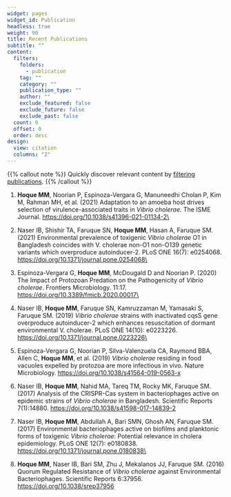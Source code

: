 ```yaml
---
widget: pages
widget_id: Publication
headless: true
weight: 90
title: Recent Publications
subtitle: ""
content:
  filters:
    folders:
      - publication
    tag: ""
    category: ""
    publication_type: ""
    author: ""
    exclude_featured: false
    exclude_future: false
    exclude_past: false
  count: 0
  offset: 0
  order: desc
design:
  view: citation
  columns: "2"
---
```

{{% callout note %}}
Quickly discover relevant content by [filtering publications](./publication/).
{{% /callout %}}

<!--StartFragment-->

1. **Hoque MM**, Noorian P, Espinoza-Vergara G, Manuneedhi Cholan P, Kim M, Rahman MH, et al. (2021) Adaptation to an amoeba host drives selection of virulence-associated traits in *Vibrio cholerae*. The ISME Journal. https://doi.org/10.1038/s41396-021-01134-2\
2. Naser IB, Shishir TA, Faruque SN, **Hoque MM**, Hasan A, Faruque SM. (2021) Environmental prevalence of toxigenic *Vibrio cholerae* O1 in Bangladesh coincides with V. cholerae non-O1 non-O139 genetic variants which overproduce autoinducer-2. PLoS ONE 16(7): e0254068. https://doi.org/10.1371/journal.pone.0254068\
3. Espinoza-Vergara G, **Hoque MM**, McDougald D and Noorian P. (2020) The Impact of Protozoan Predation on the Pathogenicity of *Vibrio cholerae*. Frontiers Microbiology. 11:17. https://doi.org/10.3389/fmicb.2020.00017\
4. Naser IB, **Hoque MM**, Faruque SN, Kamruzzaman M, Yamasaki S, Faruque SM. (2019) *Vibrio cholerae* strains with inactivated cqsS gene overproduce autoinducer-2 which enhances resuscitation of dormant environmental V. cholerae. PLoS ONE 14(10): e0223226. https://doi.org/10.1371/journal.pone.0223226\
5. Espinoza-Vergara G, Noorian P, Silva-Valenzuela CA, Raymond BBA, Allen C, **Hoque MM**, et al. (2019) *Vibrio cholerae* residing in food vacuoles expelled by protozoa are more infectious in vivo. Nature Microbiology. https://doi.org/10.1038/s41564-019-0563-x

6. Naser IB, **Hoque MM**, Nahid MA, Tareq TM, Rocky MK, Faruque SM. (2017) Analysis of the CRISPR-Cas system in bacteriophages active on epidemic strains of *Vibrio cholerae* in Bangladesh. Scientific Reports 7(1):14880. https://doi.org/10.1038/s41598-017-14839-2 

7. Naser IB, **Hoque MM**, Abdullah A, Bari SMN, Ghosh AN, Faruque SM. (2017) Environmental bacteriophages active on biofilms and planktonic forms of toxigenic *Vibrio cholerae*: Potential relevance in cholera epidemiology. PLoS ONE 12(7): e0180838. https://doi.org/10.1371/journal.pone.0180838\
8. **Hoque MM**, Naser IB, Bari SM, Zhu J, Mekalanos JJ, Faruque SM. (2016) Quorum Regulated Resistance of *Vibrio cholerae* against Environmental Bacteriophages. Scientific Reports 6:37956. https://doi.org/10.1038/srep37956

<!--EndFragment-->